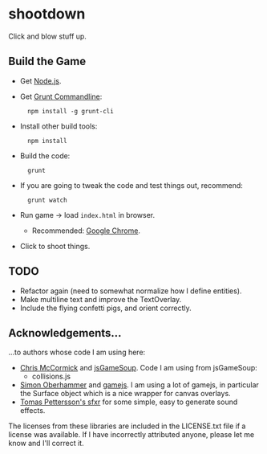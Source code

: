 # shootdown

Click and blow stuff up.



## Build the Game

* Get [Node.js](http://nodejs.org/download/).
* Get [Grunt Commandline](http://gruntjs.com/getting-started):

        npm install -g grunt-cli

* Install other build tools:

        npm install

* Build the code:

        grunt

* If you are going to tweak the code and test things out, recommend:

        grunt watch

* Run game -> load `index.html` in browser.
    * Recommended: [Google Chrome](http://www.google.com/chrome).
* Click to shoot things.



## TODO

* Refactor again (need to somewhat normalize how I define entities).
* Make multiline text and improve the TextOverlay.
* Include the flying confetti pigs, and orient correctly.



## Acknowledgements...

...to authors whose code I am using here:

* [Chris McCormick](http://mccormickit.com/) and [jsGameSoup](http://jsgamesoup.net/). Code I am using from jsGameSoup:
    * collisions.js
* [Simon Oberhammer](https://github.com/oberhamsi) and [gamejs](https://github.com/oberhamsi/gamejs). I am using a lot of gamejs, in particular the Surface object which is a nice wrapper for canvas overlays.
* [Tomas Pettersson's sfxr](http://www.drpetter.se/project_sfxr.html) for some simple, easy to generate sound effects.

The licenses from these libraries are included in the LICENSE.txt file if a license was available. If I have incorrectly attributed anyone, please let me know and I'll correct it.
